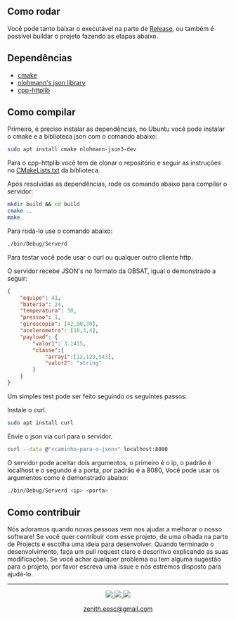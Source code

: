 ## Como rodar

Você pode tanto baixar o executável na parte de [Release](https://github.com/zenitheesc/serverd/releases), ou também é possível buildar
o projeto fazendo as etapas abaixo.

## Dependências

- [cmake](https://cmake.org/)
- [nlohmann's json library](https://github.com/nlohmann/json)
- [cpp-httplib](https://github.com/yhirose/cpp-httplib)

## Como compilar

Primeiro, é preciso instalar as dependências, no Ubuntu você pode instalar o cmake e a biblioteca json com o comando abaixo:

```bash
sudo apt install cmake nlohmann-json3-dev
```

Para o cpp-httplib você tem de clonar o repositório e seguir as instruções no [CMakeLists.txt](https://github.com/yhirose/cpp-httplib/blob/master/CMakeLists.txt) da biblioteca.

Após resolvidas as dependências, rode os comando abaixo para compilar o servidor:

```bash
mkdir build && cd build
cmake ..
make
```

Para rodá-lo use o comando abaixo:

```bash
./bin/Debug/Serverd
```

Para testar você pode usar o curl ou qualquer outro cliente http.

O servidor recebe JSON's no formato da OBSAT, igual o demonstrado a seguir:

```json
{
	"equipe": 41,
	"bateria": 24,
	"temperatura": 30,
	"pressao": 1,
	"giroscopio": [42,90,30],
	"acelerometro": [10,3,4],
	"payload": {
		"valor1": 3.1415,
		"classe":{
			"array1":[12,123,543],
			"valor2": "string"
		}
	}
}
```

Um simples test pode ser feito seguindo os seguintes passos:

Instale o curl.

```bash
sudo apt install curl
```

Envie o json via curl para o servidor.

```bash
curl --data @"<caminho-para-o-json>" localhost:8080
```

O servidor pode aceitar dois argumentos, o primeiro é o ip, o padrão é localhost
e o segundo é a porta, por padrão é a 8080, Você pode usar os argumentos como é demonstrado abaixo:

```bash
./bin/Debug/Serverd <ip> <porta>
```

## Como contribuir

Nós adoramos quando novas pessoas vem nos ajudar a melhorar o nosso software! Se você quer contribuir com esse projeto, de uma olhada na parte de Projects e escolha uma ideia para desenvolver. Quando terminado o desenvolvimento, faça um pull request claro e descritivo explicando as suas modificações.
Se você achar qualquer problema ou tem alguma sugestão para o projeto, por favor escreva uma issue e nós estremos disposto para ajudá-lo.

---

<p align="center">
    <a href="http://zenith.eesc.usp.br">
    <img src="https://img.shields.io/badge/Check%20out-Zenith's Oficial Website-black?style=for-the-badge" />
    </a>
    <a href="https://www.facebook.com/zenitheesc">
    <img src="https://img.shields.io/badge/Like%20us%20on-facebook-blue?style=for-the-badge"/>
    </a>
    <a href="https://www.instagram.com/zenith_eesc/">
    <img src="https://img.shields.io/badge/Follow%20us%20on-Instagram-red?style=for-the-badge"/>
    </a>

</p>
<p align = "center">
<a href="zenith.eesc@gmail.com">zenith.eesc@gmail.com</a>
</p>
